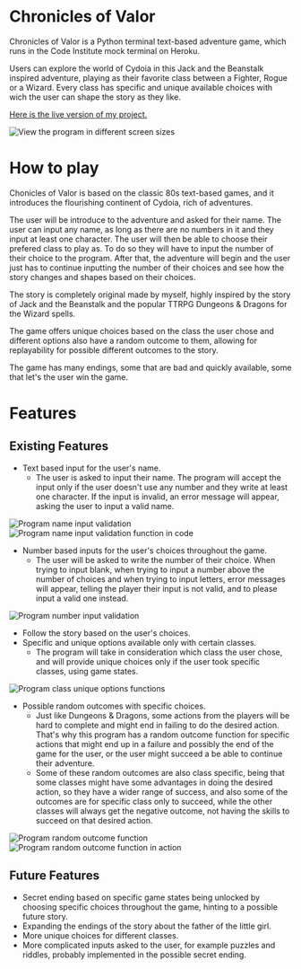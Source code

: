 # Chronicles of Valor
Chronicles of Valor is a Python terminal text-based adventure game, which runs in the Code Institute mock terminal on Heroku.

Users can explore the world of Cydoia in this Jack and the Beanstalk inspired adventure, playing as their favorite class between a Fighter, Rogue or a Wizard. Every class has specific and unique available choices with wich the user can shape the story as they like.

[Here is the live version of my project.](https://chronicles-of-valor-8373a8ffd135.herokuapp.com/)

![View the program in different screen sizes](assets/images/programindifferentscreens.png)

# How to play
Chonicles of Valor is based on the classic 80s text-based games, and it introduces the flourishing continent of Cydoia, rich of adventures.

The user will be introduce to the adventure and asked for their name. The user can input any name, as long as there are no numbers in it and they input at least one character. The user will then be able to choose their prefered class to play as. To do so they will have to input the number of their choice to the program. After that, the adventure will begin and the user just has to continue inputting the number of their choices and see how the story changes and shapes based on their choices.

The story is completely original made by myself, highly inspired by the story of Jack and the Beanstalk and the popular TTRPG Dungeons & Dragons for the Wizard spells.

The game offers unique choices based on the class the user chose and different options also have a random outcome to them, allowing for replayability for possible different outcomes to the story.

The game has many endings, some that are bad and quickly available, some that let's the user win the game.

# Features
## Existing Features

 - Text based input for the user's name.
	 - The user is asked to input their name. The program will accept the input only if the user doesn't use any number and they write at least one character. If the input is invalid, an error message will appear, asking the user to input a valid name.

![Program name input validation](assets/images/nameinput.png)
![Program name input validation function in code](assets/images/nameinputfunction.png)

 - Number based inputs for the user's choices throughout the game.
	 - The user will be asked to write the number of their choice. When trying to input blank, when trying to input a number above the number of choices and when trying to input letters, error messages will appear, telling the player their input is not valid, and to please input a valid one instead.

![Program number input validation](assets/images/numberinput.png)

- Follow the story based on the user's choices.
- Specific and unique options available only with certain classes.
	- The program will take in consideration which class the user chose, and will provide unique choices only if the user took specific classes, using game states.

![Program class unique options functions](assets/images/classuniqueoptions.png)

- Possible random outcomes with specific choices.
	- Just like Dungeons & Dragons, some actions from the players will be hard to complete and might end in failing to do the desired action. That's why this program has a random outcome function for specific actions that might end up in a failure and possibly the end of the game for the user, or the user might succeed a be able to continue their adventure.
	- Some of these random outcomes are also class specific, being that some classes might have some advantages in doing the desired action, so they have a wider range of success, and also some of the outcomes are for specific class only to succeed, while the other classes will always get the negative outcome, not having the skills to succeed on that desired action.

![Program random outcome function](assets/images/randomoutcomefunction.png)
![Program random outcome function in action](assets/images/randomoutcomefunctioninaction.png)

## Future Features
- Secret ending based on specific game states being unlocked by choosing specific choices throughout the game, hinting to a possible future story.
- Expanding the endings of the story about the father of the little girl.
- More unique choices for different classes.
- More complicated inputs asked to the user, for example puzzles and riddles, probably implemented in the possible secret ending.
